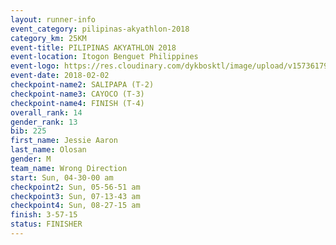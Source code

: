 ```yaml
---
layout: runner-info 
event_category: pilipinas-akyathlon-2018 
category_km: 25KM 
event-title: PILIPINAS AKYATHLON 2018 
event-location: Itogon Benguet Philippines 
event-logo: https://res.cloudinary.com/dykbosktl/image/upload/v1573617968/Logo/akyathlon-logo-new_ifndai.png 
event-date: 2018-02-02 
checkpoint-name2: SALIPAPA (T-2) 
checkpoint-name3: CAYOCO (T-3) 
checkpoint-name4: FINISH (T-4) 
overall_rank: 14
gender_rank: 13
bib: 225
first_name: Jessie Aaron
last_name: Olosan
gender: M
team_name: Wrong Direction
start: Sun, 04-30-00 am
checkpoint2: Sun, 05-56-51 am
checkpoint3: Sun, 07-13-43 am
checkpoint4: Sun, 08-27-15 am
finish: 3-57-15
status: FINISHER
---
```


